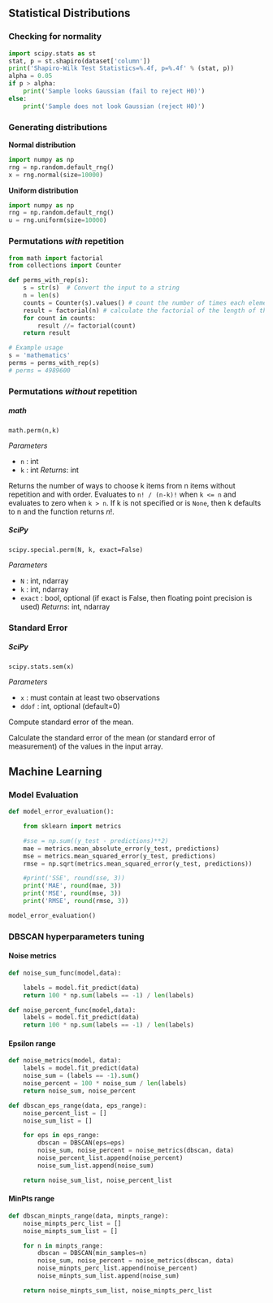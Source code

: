 ## Statistical Distributions

### Checking for normality

```py
import scipy.stats as st
stat, p = st.shapiro(dataset['column'])
print('Shapiro-Wilk Test Statistics=%.4f, p=%.4f' % (stat, p))
alpha = 0.05
if p > alpha:
    print('Sample looks Gaussian (fail to reject H0)')
else:
    print('Sample does not look Gaussian (reject H0)')
```

### Generating distributions

**Normal distribution**

```py
import numpy as np
rng = np.random.default_rng()
x = rng.normal(size=10000)
```

**Uniform distribution**

```py
import numpy as np
rng = np.random.default_rng()
u = rng.uniform(size=10000)
```

### Permutations *with* repetition

```py
from math import factorial
from collections import Counter

def perms_with_rep(s):
    s = str(s)  # Convert the input to a string
    n = len(s)
    counts = Counter(s).values() # count the number of times each element appears in the string
    result = factorial(n) # calculate the factorial of the length of the string
    for count in counts:
        result //= factorial(count)
    return result

# Example usage
s = 'mathematics'
perms = perms_with_rep(s)
# perms = 4989600
```

### Permutations *without* repetition

##### math
`math.perm(n,k)`

*Parameters*
- `n` : int
- `k` : int
*Returns*: int

Returns the number of ways to choose k items from n items without repetition and with order.
Evaluates to `n! / (n-k)!` when `k <= n` and evaluates to zero when `k > n`.
If k is not specified or is `None`, then k defaults to n and the function returns $n!$.


##### SciPy
`scipy.special.perm(N, k, exact=False)`

*Parameters*
- `N` : int, ndarray
- `k` : int, ndarray
- `exact` : bool, optional (if exact is False, then floating point precision is used)
*Returns*: int, ndarray



### Standard Error

##### SciPy

`scipy.stats.sem(x)`

*Parameters*

- `x` : must contain at least two observations
- `ddof` : int, optional (default=0)

Compute standard error of the mean.

Calculate the standard error of the mean (or standard error of measurement) of the values in the input array.



## Machine Learning

### Model Evaluation

```py
def model_error_evaluation():

    from sklearn import metrics

    #sse = np.sum((y_test - predictions)**2)
    mae = metrics.mean_absolute_error(y_test, predictions)
    mse = metrics.mean_squared_error(y_test, predictions)
    rmse = np.sqrt(metrics.mean_squared_error(y_test, predictions))

    #print('SSE', round(sse, 3))
    print('MAE', round(mae, 3))
    print('MSE', round(mse, 3))
    print('RMSE', round(rmse, 3))

model_error_evaluation()

```

### DBSCAN hyperparameters tuning

#### Noise metrics

```py
def noise_sum_func(model,data):

    labels = model.fit_predict(data)
    return 100 * np.sum(labels == -1) / len(labels)
```

```py
def noise_percent_func(model,data):
    labels = model.fit_predict(data)
    return 100 * np.sum(labels == -1) / len(labels)
```

#### Epsilon range

```py
def noise_metrics(model, data):
    labels = model.fit_predict(data)
    noise_sum = (labels == -1).sum()
    noise_percent = 100 * noise_sum / len(labels)
    return noise_sum, noise_percent

def dbscan_eps_range(data, eps_range):
    noise_percent_list = []
    noise_sum_list = []

    for eps in eps_range:
        dbscan = DBSCAN(eps=eps)
        noise_sum, noise_percent = noise_metrics(dbscan, data)
        noise_percent_list.append(noise_percent)
        noise_sum_list.append(noise_sum)

    return noise_sum_list, noise_percent_list
```

#### MinPts range

```py
def dbscan_minpts_range(data, minpts_range):
    noise_minpts_perc_list = []
    noise_minpts_sum_list = []

    for n in minpts_range:
        dbscan = DBSCAN(min_samples=n)
        noise_sum, noise_percent = noise_metrics(dbscan, data)
        noise_minpts_perc_list.append(noise_percent)
        noise_minpts_sum_list.append(noise_sum)

    return noise_minpts_sum_list, noise_minpts_perc_list
```
